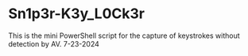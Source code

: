 # Sn1p3r-K3y_L0Ck3r
This is the mini PowerShell script for the capture of keystrokes without detection by AV. 7-23-2024
